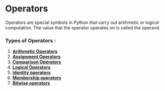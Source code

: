 # Operators
Operators are special symbols in Python that carry out arithmetic or logical computation. The value that the operator operates on is called the operand.

### Types of Operators :

1. [**Arithmetic Operators**](./1.%20Arithmetic%20Operators.ipynb)
2. [**Assignment Operators**](./2.%20Assignment%20Operators.ipynb)
3. [**Comparison Operators**]()
4. [**Logical Operators**]()
5. [**Identity operators**](https://github.com/SHAIMA-HAQUE/winter-of-contributing/blob/Python/Python/Operators/Python_3_3_What_are_Membership_and_Identity_Operators_.ipynb)
6. [**Membership operators**](https://github.com/SHAIMA-HAQUE/winter-of-contributing/blob/Python/Python/Operators/Python_3_3_What_are_Membership_and_Identity_Operators_.ipynb)
7. [**Bitwise operators**](./bitwiseOperator.ipynb)
